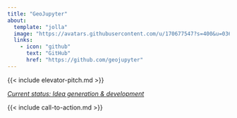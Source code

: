```yaml
---
title: "GeoJupyter"
about:
  template: "jolla"
  image: "https://avatars.githubusercontent.com/u/170677547?s=400&u=03648f729acc1a0f82ed15246feb7a77c1fcced7&v=4"
  links:
    - icon: "github"
      text: "GitHub"
      href: "https://github.com/geojupyter"
---
```


{{< include elevator-pitch.md >}}


[_Current status: Idea generation & development_](/about.md)


{{< include call-to-action.md >}}
